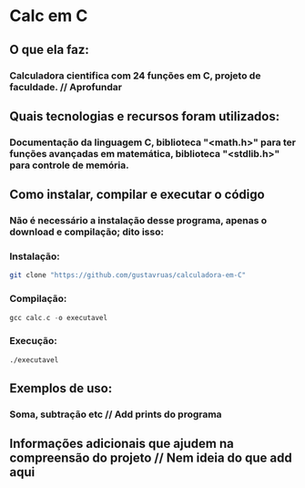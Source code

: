 # Calc em C

## O que ela faz:
### Calculadora cientifica com 24 funções em C, projeto de faculdade. // Aprofundar
## Quais tecnologias e recursos foram utilizados:
### Documentação da linguagem C, biblioteca "<math.h>" para ter funções avançadas em matemática, biblioteca "<stdlib.h>" para controle de memória.
## Como instalar, compilar e executar o código
### Não é necessário a instalação desse programa, apenas o download e compilação; dito isso:
### Instalação: 
```bash
git clone "https://github.com/gustavruas/calculadora-em-C"
```
### Compilação: 
```c
gcc calc.c -o executavel
```
### Execução:
```bash
./executavel
```
## Exemplos de uso:
### Soma, subtração etc // Add prints do programa
## Informações adicionais que ajudem na compreensão do projeto // Nem ideia do que add aqui
